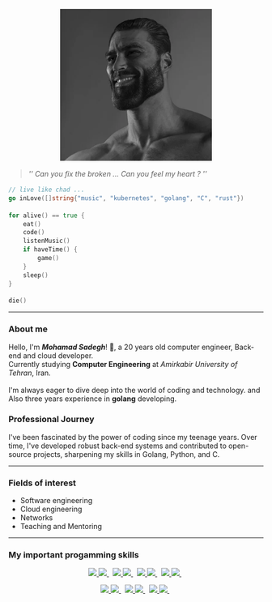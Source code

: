 <p align="center">

  <img src="./icons/4_5861882871521742335.png" width="300" height="300" />

> _'' Can you fix the broken ... 
> Can you feel my heart ? ''_

</p>

```go
// live like chad ...
go inLove([]string{"music", "kubernetes", "golang", "C", "rust"})

for alive() == true {
    eat()
    code()
	listenMusic()
    if haveTime() {
        game()
    }
    sleep()
}

die()
```
___

### About me
Hello, I'm ***Mohamad Sadegh***! 👋, a 20 years old computer engineer, Back-end and cloud developer.<br />
Currently studying **Computer Engineering** at _Amirkabir University of Tehran_, Iran.<br /><br />
I'm always eager to dive deep into the world of coding and technology.
and Also three years experience in **golang** developing.<br />

### Professional Journey
I've been fascinated by the power of coding since my teenage years. Over time, I've developed robust back-end systems and contributed to open-source projects, sharpening my skills in Golang, Python, and C.

___

### Fields of interest
- Software engineering
- Cloud engineering
- Networks
- Teaching and Mentoring

 ___

### My important progamming skills
<p align="center">

<a target="_blank" href="https://github.com/yurijserrano/LANGUAGES-TOOLS-LOGOS/tree/master/others">
	<img src="https://img.shields.io/badge/Golang-blue?style=for-the-badge&color=03f0fc" />
	<img src="https://github.com/yurijserrano/Github-Profile-Readme-Logos/blob/master/programming%20languages/go.svg" width="30" />
</a>&nbsp;
<a target="_blank" href="https://github.com/yurijserrano/LANGUAGES-TOOLS-LOGOS/tree/master/others">
	<img src="https://img.shields.io/badge/Rust-000000?style=for-the-badge&logo=rust&logoColor=white" />
	<img src="https://github.com/yurijserrano/Github-Profile-Readme-Logos/blob/master/programming%20languages/rust.svg" width="30" />
</a>&nbsp;
<a target="_blank" href="https://github.com/yurijserrano/LANGUAGES-TOOLS-LOGOS/tree/master/ides">
	<img src="https://img.shields.io/badge/C%20Programming%20Language-gray?style=for-the-badge&color=666666" />
	<img src="https://github.com/yurijserrano/Github-Profile-Readme-Logos/blob/master/programming%20languages/c.svg" width="30" />
</a>&nbsp;
<a target="_blank" href="https://github.com/yurijserrano/LANGUAGES-TOOLS-LOGOS/tree/master/frameworks">
	<img src="https://img.shields.io/badge/Python-blue?style=for-the-badge&color=094e87" />
	<img src="https://github.com/yurijserrano/Github-Profile-Readme-Logos/blob/master/programming%20languages/python.svg" width="30" />
</a>&nbsp;

</p>

<p align="center">

<a target="_blank" href="https://github.com/yurijserrano/LANGUAGES-TOOLS-LOGOS/tree/master/databases">
	<img src="https://img.shields.io/badge/JavaScript-black?style=for-the-badge&color=d9d021" />
	<img src="https://github.com/yurijserrano/Github-Profile-Readme-Logos/blob/master/programming%20languages/javascript.svg" width="30" />
</a>&nbsp;
<a target="_blank" href="https://github.com/yurijserrano/LANGUAGES-TOOLS-LOGOS/tree/master/cloud">
	<img src="https://img.shields.io/badge/ShellScript-black?style=for-the-badge&color=09cc5f" />
	<img src="https://github.com/yurijserrano/Github-Profile-Readme-Logos/blob/master/programming%20languages/bash.svg" width="30" />
</a>&nbsp;
<a target="_blank" href="https://github.com/yurijserrano/LANGUAGES-TOOLS-LOGOS/tree/master/cloud">
	<img src="https://img.shields.io/badge/Docker-blue?style=for-the-badge&color=0977bb" />
	<img src="https://github.com/yurijserrano/Github-Profile-Readme-Logos/blob/master/cloud/docker.svg" width="30" />
</a>&nbsp;

</p>

